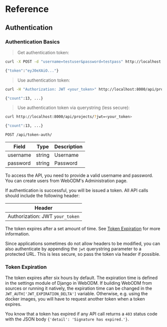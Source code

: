 # Reference

## Authentication

### Authentication Basics

> Get authentication token:

```bash
curl -X POST -d "username=testuser&password=testpass" http://localhost:8000/api/token-auth/

{"token":"eyJ0eXAiO..."}
```

> Use authentication token:

```bash
curl -H "Authorization: JWT <your_token>" http://localhost:8000/api/projects/

{"count":13, ...}
```

> Use authentication token via querystring (less secure):

```bash
curl http://localhost:8000/api/projects/?jwt=<your_token>

{"count":13, ...}
```


`POST /api/token-auth/`

Field | Type | Description
----- | ---- | -----------
username | string | Username
password | string | Password

To access the API, you need to provide a valid username and password. You can create users from WebODM's Administration page.

If authentication is successful, you will be issued a token. All API calls should include the following header:

Header |
------ |
Authorization: JWT `your_token` |

The token expires after a set amount of time. See [Token Expiration](#token-expiration) for more information.

Since applications sometimes do not allow headers to be modified, you can also authenticate by appending the `jwt` querystring parameter to a protected URL. This is less secure, so pass the token via header if possible.


### Token Expiration

The token expires after six hours by default. The expiration time is defined in the settings module of Django in WebODM. If building WebODM from sources or running it natively, the expiration time can be changed in the `JWT_AUTH['JWT_EXPIRATION_DELTA']` variable. Otherwise, e.g. using the docker images, you will have to request another token when a token expires.

You know that a token has expired if any API call returns a `403` status code with the JSON body `{'detail': 'Signature has expired.'}`.
